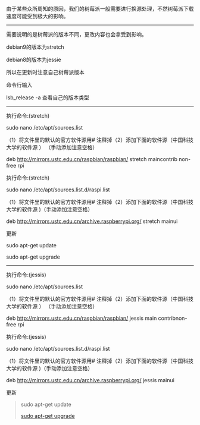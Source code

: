 由于某些众所周知的原因，我们的树莓派一般需要进行换源处理，不然树莓派下载速度可能受到极大的影响。

------

需要说明的是树莓派的版本不同，更改内容也会拿受到影响。

debian9的版本为stretch 

debian8的版本为jessie

所以在更新时注意自己树莓派版本

命令行输入

lsb_release -a 查看自己的版本类型



------

执行命令:(stretch)

sudo   nano  /etc/apt/sources.list

（1）将文件里的默认的官方软件源用# 注释掉（2）添加下面的软件源（中国科技大学的软件源 ） （手动添加注意空格）

deb http://mirrors.ustc.edu.cn/raspbian/raspbian/ stretch maincontrib non-free rpi

执行命令:(stretch)

sudo  nano  /etc/apt/sources.list.d/raspi.list

（1）将文件里的默认的官方软件源用# 注释掉（2）添加下面的软件源（中国科技大学的软件源 )（手动添加注意空格）

deb http://mirrors.ustc.edu.cn/archive.raspberrypi.org/ stretch mainui

更新

sudo apt-get update

sudo apt-get upgrade

------

执行命令:(jessis)

sudo   nano  /etc/apt/sources.list

（1）将文件里的默认的官方软件源用# 注释掉（2）添加下面的软件源（中国科技大学的软件源 ） （手动添加注意空格）

deb http://mirrors.ustc.edu.cn/raspbian/raspbian/ jessis main contribnon-free rpi

执行命令:(jessis)

sudo  nano  /etc/apt/sources.list.d/raspi.list

（1）将文件里的默认的官方软件源用# 注释掉（2）添加下面的软件源（中国科技大学的软件源 )（手动添加注意空格）

deb http://mirrors.ustc.edu.cn/archive.raspberrypi.org/ jessis mainui

更新

> sudo apt-get update
>
> [sudo apt-get upgrade](https://www.jianshu.com/p/e753cf862d2d)
